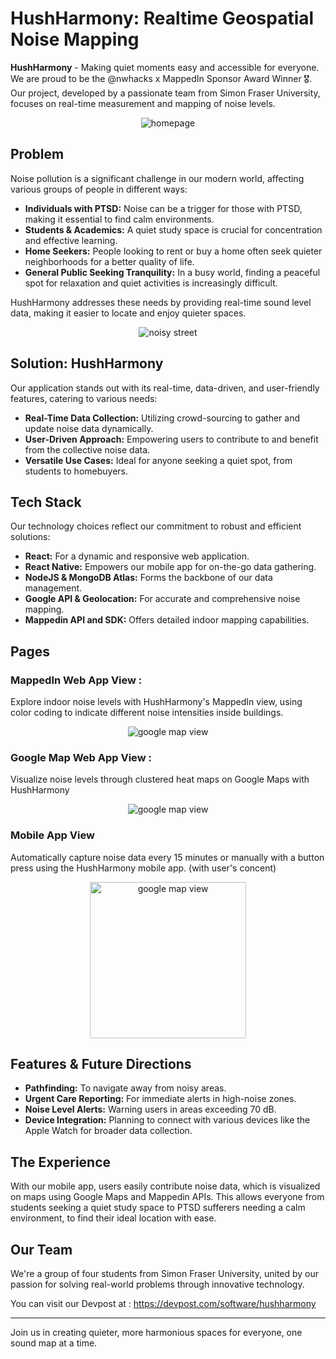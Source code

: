 # HushHarmony: Realtime Geospatial Noise Mapping

**HushHarmony** - Making quiet moments easy and accessible for everyone. We are proud to be the @nwhacks x MappedIn Sponsor Award Winner 🎖️. Our project, developed by a passionate team from Simon Fraser University, focuses on real-time measurement and mapping of noise levels.
<p align="center">
    <img src="https://github.com/Nwhacks-legends/HushHarmonyWebApp/assets/64120482/722721bf-92b1-4fa4-8ba0-c4a6714d23ca" alt="homepage" />
</p>


## Problem

Noise pollution is a significant challenge in our modern world, affecting various groups of people in different ways:
- **Individuals with PTSD:** Noise can be a trigger for those with PTSD, making it essential to find calm environments.
- **Students & Academics:** A quiet study space is crucial for concentration and effective learning.
- **Home Seekers:** People looking to rent or buy a home often seek quieter neighborhoods for a better quality of life.
- **General Public Seeking Tranquility:** In a busy world, finding a peaceful spot for relaxation and quiet activities is increasingly difficult.
  
HushHarmony addresses these needs by providing real-time sound level data, making it easier to locate and enjoy quieter spaces.

<p align="center">
    <img src="https://github.com/Nwhacks-legends/HushHarmonyWebApp/assets/64120482/1e3d4efa-1af7-42d0-965a-abb79b0d2612" alt="noisy street" />
</p>

## Solution: HushHarmony

Our application stands out with its real-time, data-driven, and user-friendly features, catering to various needs:
- **Real-Time Data Collection:** Utilizing crowd-sourcing to gather and update noise data dynamically.
- **User-Driven Approach:** Empowering users to contribute to and benefit from the collective noise data.
- **Versatile Use Cases:** Ideal for anyone seeking a quiet spot, from students to homebuyers.

## Tech Stack

Our technology choices reflect our commitment to robust and efficient solutions:
- **React:** For a dynamic and responsive web application.
- **React Native:** Empowers our mobile app for on-the-go data gathering.
- **NodeJS & MongoDB Atlas:** Forms the backbone of our data management.
- **Google API & Geolocation:** For accurate and comprehensive noise mapping.
- **Mappedin API and SDK:** Offers detailed indoor mapping capabilities.
  
## Pages  

### MappedIn Web App View : 

Explore indoor noise levels with HushHarmony's MappedIn view, using color coding to indicate different noise intensities inside buildings.

<p align="center">
    <img src="https://github.com/Nwhacks-legends/HushHarmonyWebApp/assets/64120482/d636a877-b3e5-48b1-9495-a6ea6c45c085" alt="google map view" />
</p>


### Google Map Web App View : 

Visualize noise levels through clustered heat maps on Google Maps with HushHarmony

<p align="center">
    <img src="https://github.com/Nwhacks-legends/HushHarmonyWebApp/assets/64120482/30b90cb3-e340-497a-b84b-c440e68daefc" alt="google map view" />
</p>


### Mobile App View

Automatically capture noise data every 15 minutes or manually with a button press using the HushHarmony mobile app. (with user's concent)

<p align="center">
    <img src="https://github.com/Nwhacks-legends/HushHarmonyWebApp/assets/64120482/0b162e51-bdbc-40de-a05f-2499acfb50b8" alt="google map view" width="250" />
</p>



## Features & Future Directions

- **Pathfinding:** To navigate away from noisy areas.
- **Urgent Care Reporting:** For immediate alerts in high-noise zones.
- **Noise Level Alerts:** Warning users in areas exceeding 70 dB.
- **Device Integration:** Planning to connect with various devices like the Apple Watch for broader data collection.

## The Experience

With our mobile app, users easily contribute noise data, which is visualized on maps using Google Maps and Mappedin APIs. This allows everyone from students seeking a quiet study space to PTSD sufferers needing a calm environment, to find their ideal location with ease.

## Our Team

We're a group of four students from Simon Fraser University, united by our passion for solving real-world problems through innovative technology.

You can visit our Devpost at : https://devpost.com/software/hushharmony

---

Join us in creating quieter, more harmonious spaces for everyone, one sound map at a time.

